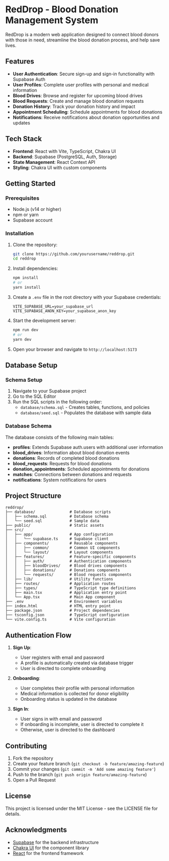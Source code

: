 # RedDrop - Blood Donation Management System

RedDrop is a modern web application designed to connect blood donors with those in need, streamline the blood donation process, and help save lives.

## Features

- **User Authentication**: Secure sign-up and sign-in functionality with Supabase Auth
- **User Profiles**: Complete user profiles with personal and medical information
- **Blood Drives**: Browse and register for upcoming blood drives
- **Blood Requests**: Create and manage blood donation requests
- **Donation History**: Track your donation history and impact
- **Appointment Scheduling**: Schedule appointments for blood donations
- **Notifications**: Receive notifications about donation opportunities and updates

## Tech Stack

- **Frontend**: React with Vite, TypeScript, Chakra UI
- **Backend**: Supabase (PostgreSQL, Auth, Storage)
- **State Management**: React Context API
- **Styling**: Chakra UI with custom components

## Getting Started

### Prerequisites

- Node.js (v14 or higher)
- npm or yarn
- Supabase account

### Installation

1. Clone the repository:
   ```bash
   git clone https://github.com/yourusername/reddrop.git
   cd reddrop
   ```

2. Install dependencies:
   ```bash
   npm install
   # or
   yarn install
   ```

3. Create a `.env` file in the root directory with your Supabase credentials:
   ```
   VITE_SUPABASE_URL=your_supabase_url
   VITE_SUPABASE_ANON_KEY=your_supabase_anon_key
   ```

4. Start the development server:
   ```bash
   npm run dev
   # or
   yarn dev
   ```

5. Open your browser and navigate to `http://localhost:5173`

## Database Setup

### Schema Setup

1. Navigate to your Supabase project
2. Go to the SQL Editor
3. Run the SQL scripts in the following order:
   - `database/schema.sql` - Creates tables, functions, and policies
   - `database/seed.sql` - Populates the database with sample data

### Database Schema

The database consists of the following main tables:

- **profiles**: Extends Supabase auth.users with additional user information
- **blood_drives**: Information about blood donation events
- **donations**: Records of completed blood donations
- **blood_requests**: Requests for blood donations
- **donation_appointments**: Scheduled appointments for donations
- **matches**: Connections between donations and requests
- **notifications**: System notifications for users

## Project Structure

```
reddrop/
├── database/               # Database scripts
│   ├── schema.sql          # Database schema
│   └── seed.sql            # Sample data
├── public/                 # Static assets
├── src/
│   ├── app/                # App configuration
│   │   └── supabase.ts     # Supabase client
│   ├── components/         # Reusable components
│   │   ├── common/         # Common UI components
│   │   └── layout/         # Layout components
│   ├── features/           # Feature-specific components
│   │   ├── auth/           # Authentication components
│   │   ├── bloodDrives/    # Blood drives components
│   │   ├── donations/      # Donations components
│   │   └── requests/       # Blood requests components
│   ├── lib/                # Utility functions
│   ├── routes/             # Application routes
│   ├── types/              # TypeScript type definitions
│   ├── main.tsx            # Application entry point
│   └── App.tsx             # Main App component
├── .env                    # Environment variables
├── index.html              # HTML entry point
├── package.json            # Project dependencies
├── tsconfig.json           # TypeScript configuration
└── vite.config.ts          # Vite configuration
```

## Authentication Flow

1. **Sign Up**:
   - User registers with email and password
   - A profile is automatically created via database trigger
   - User is directed to complete onboarding

2. **Onboarding**:
   - User completes their profile with personal information
   - Medical information is collected for donor eligibility
   - Onboarding status is updated in the database

3. **Sign In**:
   - User signs in with email and password
   - If onboarding is incomplete, user is directed to complete it
   - Otherwise, user is directed to the dashboard

## Contributing

1. Fork the repository
2. Create your feature branch (`git checkout -b feature/amazing-feature`)
3. Commit your changes (`git commit -m 'Add some amazing feature'`)
4. Push to the branch (`git push origin feature/amazing-feature`)
5. Open a Pull Request

## License

This project is licensed under the MIT License - see the LICENSE file for details.

## Acknowledgments

- [Supabase](https://supabase.io/) for the backend infrastructure
- [Chakra UI](https://chakra-ui.com/) for the component library
- [React](https://reactjs.org/) for the frontend framework
